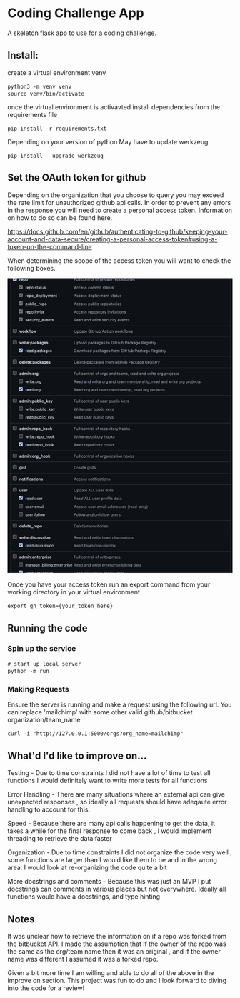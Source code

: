 # Coding Challenge App

A skeleton flask app to use for a coding challenge.

## Install:

create a virtual environment venv
```
python3 -m venv venv
source venv/bin/activate
```
once the virtual environment is activavted install dependencies 
from the requirements file
``` 
pip install -r requirements.txt
```
Depending on your version of python
 May have to update werkzeug 
 ```
 pip install --upgrade werkzeug
```

## Set the OAuth token for github
Depending on the organization that you choose to query you may exceed the rate limit for unauthorized github api calls. In order to prevent any errors in the response you will need to create a personal access token. Information on how to do so can be found here.

https://docs.github.com/en/github/authenticating-to-github/keeping-your-account-and-data-secure/creating-a-personal-access-token#using-a-token-on-the-command-line


When determining the scope of the access token you will want to check the following boxes.

![](/pat_scope.png)


Once you have your access token run an export command from your working directory in your virtual environment 

```
export gh_token={your_token_here}
```
## Running the code

### Spin up the service

```
# start up local server
python -m run 
```

### Making Requests
Ensure the server is running and make a request using the following url.
You can replace 'mailchimp' with some other valid github/bitbucket organization/team_name

```
curl -i "http://127.0.0.1:5000/orgs?org_name=mailchimp"
```


## What'd I'd like to improve on...

Testing -  Due to time constraints I did not have a lot of time to test all functions I would definitely want to write more tests for all functions

Error Handling - There are many situations where an external api can give unexpected responses , so ideally all requests should have adeqaute error handling to account for this.


Speed - Because there are many api calls happening to get the data, it takes a while for the final response to come back , I would implement threading to retrieve the data faster 

Organization - Due to time constraints I did not organize the code very well , some functions are larger than I would like them to be and in the wrong area. I would look at re-organizing the code quite a bit

More docstrings and comments - Because this was just an MVP I put docstrings can comments in various places but not everywhere. Ideally all functions would have a docstrings, and type hinting

## Notes

It was unclear how to retrieve the information on if a repo was forked from the bitbucket API. I made the assumption that if the owner of the repo was the same as the org/team name then it was an original , and if the owner name was different I assumed it was a forked repo.


Given a bit more time I am willing and able to do all of the above in the improve on section. This project was fun to do and I look forward to diving into the code for a review!


